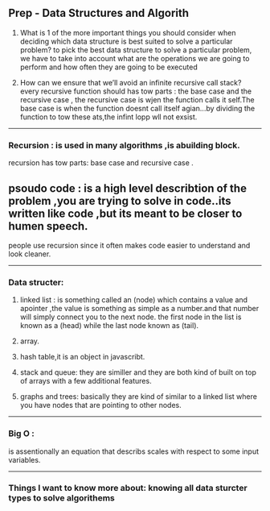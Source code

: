 ## Prep - Data Structures and Algorith <a name="DataStructuresandAlgorith"></a>

1. What is 1 of the more important things you should consider when deciding which data structure is best suited to solve a particular problem?
 to pick the best data structure to solve a particular problem, we have to take into account what are the operations we are going to perform and how often they are going to be executed


2. How can we ensure that we’ll avoid an infinite recursive call stack?
every recursive function should has tow parts : the base case and the recursive case , the recursive case is wjen the function calls it self.The base case is when the function doesnt call itself agian...by dividing the function to tow these ats,the infint lopp wll not exsist.

___________________________________________________________________________________________________________
### Recursion : is used in many algorithms ,is abuilding block.
recursion has tow parts: base case and recursive case .
## psoudo code : is a high level describtion of the problem ,you are trying to solve in code..its written like code ,but its meant to be closer to humen speech.
people use recursion since it often makes code easier to understand and look cleaner.
___________________________________________________________________________________________________________
### Data structer: 
1. linked list : is something called an (node) which contains a value and apointer ,the value is something as simple as a number.and that number will simply connect you to the next node.
the first node in the list is known as a (head) while the last node known as (tail).

2. array.
3. hash table,it is an object in javascribt.
4. stack and queue: they are similler and they are both kind of built on top of arrays with a few additional features.
5. graphs and trees: basically they are kind of similar to a linked list where you have nodes that are pointing to other nodes.
___________________________________________________________________________________________________________
### Big O :
is assentionally an equation that describs scales with respect to some input variables.
___________________________________________________________________________________________________________
### Things I want to know more about: knowing all data sturcter types to solve algorithems
